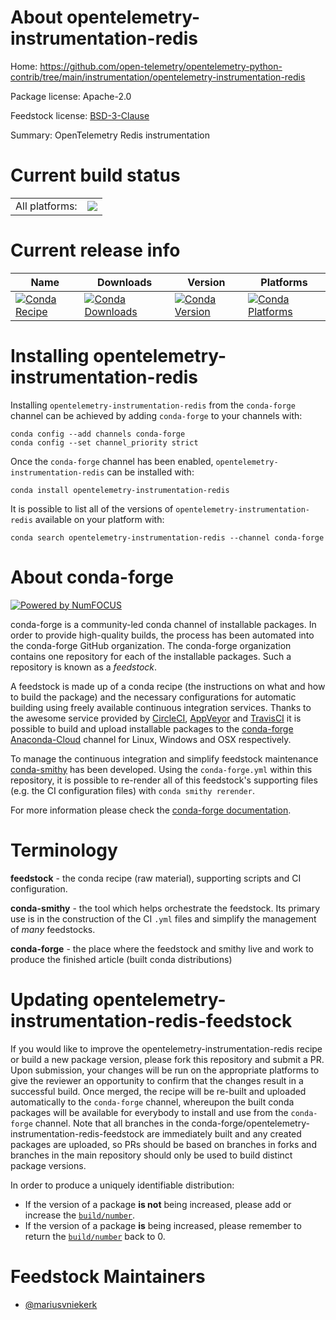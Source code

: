 About opentelemetry-instrumentation-redis
=========================================

Home: https://github.com/open-telemetry/opentelemetry-python-contrib/tree/main/instrumentation/opentelemetry-instrumentation-redis

Package license: Apache-2.0

Feedstock license: [BSD-3-Clause](https://github.com/conda-forge/opentelemetry-instrumentation-redis-feedstock/blob/master/LICENSE.txt)

Summary: OpenTelemetry Redis instrumentation

Current build status
====================


<table><tr><td>All platforms:</td>
    <td>
      <a href="https://dev.azure.com/conda-forge/feedstock-builds/_build/latest?definitionId=13864&branchName=master">
        <img src="https://dev.azure.com/conda-forge/feedstock-builds/_apis/build/status/opentelemetry-instrumentation-redis-feedstock?branchName=master">
      </a>
    </td>
  </tr>
</table>

Current release info
====================

| Name | Downloads | Version | Platforms |
| --- | --- | --- | --- |
| [![Conda Recipe](https://img.shields.io/badge/recipe-opentelemetry--instrumentation--redis-green.svg)](https://anaconda.org/conda-forge/opentelemetry-instrumentation-redis) | [![Conda Downloads](https://img.shields.io/conda/dn/conda-forge/opentelemetry-instrumentation-redis.svg)](https://anaconda.org/conda-forge/opentelemetry-instrumentation-redis) | [![Conda Version](https://img.shields.io/conda/vn/conda-forge/opentelemetry-instrumentation-redis.svg)](https://anaconda.org/conda-forge/opentelemetry-instrumentation-redis) | [![Conda Platforms](https://img.shields.io/conda/pn/conda-forge/opentelemetry-instrumentation-redis.svg)](https://anaconda.org/conda-forge/opentelemetry-instrumentation-redis) |

Installing opentelemetry-instrumentation-redis
==============================================

Installing `opentelemetry-instrumentation-redis` from the `conda-forge` channel can be achieved by adding `conda-forge` to your channels with:

```
conda config --add channels conda-forge
conda config --set channel_priority strict
```

Once the `conda-forge` channel has been enabled, `opentelemetry-instrumentation-redis` can be installed with:

```
conda install opentelemetry-instrumentation-redis
```

It is possible to list all of the versions of `opentelemetry-instrumentation-redis` available on your platform with:

```
conda search opentelemetry-instrumentation-redis --channel conda-forge
```


About conda-forge
=================

[![Powered by
NumFOCUS](https://img.shields.io/badge/powered%20by-NumFOCUS-orange.svg?style=flat&colorA=E1523D&colorB=007D8A)](https://numfocus.org)

conda-forge is a community-led conda channel of installable packages.
In order to provide high-quality builds, the process has been automated into the
conda-forge GitHub organization. The conda-forge organization contains one repository
for each of the installable packages. Such a repository is known as a *feedstock*.

A feedstock is made up of a conda recipe (the instructions on what and how to build
the package) and the necessary configurations for automatic building using freely
available continuous integration services. Thanks to the awesome service provided by
[CircleCI](https://circleci.com/), [AppVeyor](https://www.appveyor.com/)
and [TravisCI](https://travis-ci.com/) it is possible to build and upload installable
packages to the [conda-forge](https://anaconda.org/conda-forge)
[Anaconda-Cloud](https://anaconda.org/) channel for Linux, Windows and OSX respectively.

To manage the continuous integration and simplify feedstock maintenance
[conda-smithy](https://github.com/conda-forge/conda-smithy) has been developed.
Using the ``conda-forge.yml`` within this repository, it is possible to re-render all of
this feedstock's supporting files (e.g. the CI configuration files) with ``conda smithy rerender``.

For more information please check the [conda-forge documentation](https://conda-forge.org/docs/).

Terminology
===========

**feedstock** - the conda recipe (raw material), supporting scripts and CI configuration.

**conda-smithy** - the tool which helps orchestrate the feedstock.
                   Its primary use is in the construction of the CI ``.yml`` files
                   and simplify the management of *many* feedstocks.

**conda-forge** - the place where the feedstock and smithy live and work to
                  produce the finished article (built conda distributions)


Updating opentelemetry-instrumentation-redis-feedstock
======================================================

If you would like to improve the opentelemetry-instrumentation-redis recipe or build a new
package version, please fork this repository and submit a PR. Upon submission,
your changes will be run on the appropriate platforms to give the reviewer an
opportunity to confirm that the changes result in a successful build. Once
merged, the recipe will be re-built and uploaded automatically to the
`conda-forge` channel, whereupon the built conda packages will be available for
everybody to install and use from the `conda-forge` channel.
Note that all branches in the conda-forge/opentelemetry-instrumentation-redis-feedstock are
immediately built and any created packages are uploaded, so PRs should be based
on branches in forks and branches in the main repository should only be used to
build distinct package versions.

In order to produce a uniquely identifiable distribution:
 * If the version of a package **is not** being increased, please add or increase
   the [``build/number``](https://docs.conda.io/projects/conda-build/en/latest/resources/define-metadata.html#build-number-and-string).
 * If the version of a package **is** being increased, please remember to return
   the [``build/number``](https://docs.conda.io/projects/conda-build/en/latest/resources/define-metadata.html#build-number-and-string)
   back to 0.

Feedstock Maintainers
=====================

* [@mariusvniekerk](https://github.com/mariusvniekerk/)

